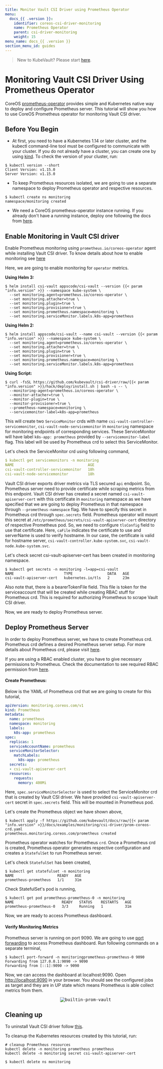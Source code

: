 ```yaml
---
title: Monitor Vault CSI Driver using Prometheus Operator
menu:
  docs_{{ .version }}:
    identifier: coreos-csi-driver-monitoring
    name: Prometheus Operator
    parent: csi-driver-monitoring
    weight: 15
menu_name: docs_{{ .version }}
section_menu_id: guides
---
```


> New to KubeVault? Please start [here](/docs/concepts/README.md).

# Monitoring Vault CSI Driver Using Prometheus Operator

CoreOS [prometheus-operator](https://github.com/coreos/prometheus-operator) provides simple and Kubernetes native way to deploy and configure Prometheus server. This tutorial will show you how to use CoreOS Prometheus operator for monitoring Vault CSI driver.

## Before You Begin

- At first, you need to have a Kubernetes 1.14 or later cluster, and the kubectl command-line tool must be configured to communicate with your cluster. If you do not already have a cluster, you can create one by using [kind](https://kind.sigs.k8s.io/docs/user/quick-start/). To check the version of your cluster, run:

```console
$ kubectl version --short
Client Version: v1.15.0
Server Version: v1.15.0
```

- To keep Prometheus resources isolated, we are going to use a separate namespace to deploy Prometheus operator and respective resources.

```console
$ kubectl create ns monitoring
namespace/monitoring created
```

- We need a CoreOS prometheus-operator instance running. If you already don't have a running instance, deploy one following the docs from [here](https://github.com/appscode/third-party-tools/blob/master/monitoring/prometheus/coreos-operator/README.md).

## Enable Monitoring in Vault CSI driver

Enable Prometheus monitoring using `prometheus.io/coreos-operator` agent while installing Vault CSI driver. To know details about how to enable monitoring see [here](/docs/guides/monitoring/overview.md#how-to-enable-monitoring)

Here, we are going to enable monitoring for `operator` metrics.

**Using Helm 3:**

```console
$ helm install csi-vault appscode/csi-vault --version {{< param "info.version" >}} --namespace kube-system \
  --set monitoring.agent=prometheus.io/coreos-operator \
  --set monitoring.attacher=true \
  --set monitoring.plugin=true \
  --set monitoring.provisioner=true \
  --set monitoring.prometheus.namespace=monitoring \
  --set monitoring.serviceMonitor.labels.k8s-app=prometheus
```

**Using Helm 2:**

```console
$ helm install appscode/csi-vault --name csi-vault --version {{< param "info.version" >}} --namespace kube-system \
  --set monitoring.agent=prometheus.io/coreos-operator \
  --set monitoring.attacher=true \
  --set monitoring.plugin=true \
  --set monitoring.provisioner=true \
  --set monitoring.prometheus.namespace=monitoring \
  --set monitoring.serviceMonitor.labels.k8s-app=prometheus
```

**Using Script:**

```console
$ curl -fsSL https://github.com/kubevault/csi-driver/raw/{{< param "info.version" >}}/hack/deploy/install.sh | bash -s -- \
  --monitoring-agent=prometheus.io/coreos-operator \
  --monitor-attacher=true \
  --monitor-plugin=true \
  --monitor-provisioner=true \
  --prometheus-namespace=monitoring \
  --servicemonitor-label=k8s-app=prometheus
```

This will create two `ServiceMonitor` crds with name `csi-vault-controller-servicemonitor`, `csi-vault-node-servicemonitor` in `monitoring` namespace for monitoring endpoints of corresponding services. These ServiceMonitor will have label `k8s-app: prometheus` provided by `--servicemonitor-label` flag. This label will be used by Prometheus crd to select this ServiceMonitor.

Let's check the ServiceMonitor crd using following command,

```yaml
$ kubectl get servicemonitors -n monitoring
NAME                                  AGE
csi-vault-controller-servicemonitor   18h
csi-vault-node-servicemonitor         18h
```

Vault CSI driver exports driver metrics via TLS secured `api` endpoint. So, Prometheus server need to provide certificate while scraping metrics from this endpoint. Vault CSI driver has created a secret named `csi-vault-apiserver-cert` with this certificate in `monitoring` namespace as we have specified that we are going to deploy Prometheus in that namespace through `--prometheus-namespace` flag. We have to specify this secret in Prometheus crd through `spec.secrets` field. Prometheus operator will mount this secret at `/etc/prometheus/secrets/csi-vault-apiserver-cert` directory of respective Prometheus pod. So, we need to configure `tlsConfig` field to use that certificate. Here, `caFile` indicates the certificate to use and serverName is used to verify hostname. In our case, the certificate is valid for hostname server, `csi-vault-controller.kube-system.svc`, `csi-vault-node.kube-system.svc`.

Let's check secret csi-vault-apiserver-cert has been created in monitoring namespace.

```console
$ kubectl get secrets -n monitoring -l=app=csi-vault
NAME                       TYPE                DATA   AGE
csi-vault-apiserver-cert   kubernetes.io/tls   2      23m
```

Also note that, there is a bearerTokenFile field. This file is token for the serviceaccount that will be created while creating RBAC stuff for Prometheus crd. This is required for authorizing Prometheus to scrape Vault CSI driver.

Now, we are ready to deploy Prometheus server.

## Deploy Prometheus Server

In order to deploy Prometheus server, we have to create Prometheus crd. Prometheus crd defines a desired Prometheus server setup. For more details about Prometheus crd, please visit [here](https://github.com/coreos/prometheus-operator/blob/master/Documentation/design.md#prometheus).

If you are using a RBAC enabled cluster, you have to give necessary permissions to Prometheus. Check the documentation to see required RBAC permission from [here](https://github.com/appscode/third-party-tools/blob/master/monitoring/prometheus/coreos-operator/README.md#deploy-prometheus-server).

#### Create Prometheus:

Below is the YAML of Prometheus crd that we are going to create for this tutorial,

```yaml
apiVersion: monitoring.coreos.com/v1
kind: Prometheus
metadata:
  name: prometheus
  namespace: monitoring
  labels:
    k8s-app: prometheus
spec:
  replicas: 1
  serviceAccountName: prometheus
  serviceMonitorSelector:
    matchLabels:
      k8s-app: prometheus
  secrets:
  - csi-vault-apiserver-cert
  resources:
    requests:
      memory: 400Mi
```

Here, `spec.serviceMonitorSelector` is used to select the ServiceMonitor crd that is created by Vault CSI driver. We have provided `csi-vault-apiserver-cert` secret in `spec.secrets` field. This will be mounted in Prometheus pod.

Let's create the Prometheus object we have shown above,

```console
$ kubectl apply -f https://github.com/kubevault/docs/raw/{{< param "info.version" >}}/docs/examples/monitoring/csi-driver/prom-coreos-crd.yaml
prometheus.monitoring.coreos.com/prometheus created
```

Prometheus operator watches for Prometheus `crd`. Once a Prometheus crd is created, Prometheus operator generates respective configuration and creates a `StatefulSet` to run Prometheus server.

Let's check `StatefulSet` has been created,

```console
$ kubectl get statefulset -n monitoring
NAME                    READY   AGE
prometheus-prometheus   1/1     31m
```

Check StatefulSet's pod is running,

```console
$ kubectl get pod prometheus-prometheus-0 -n monitoring
NAME                      READY   STATUS    RESTARTS   AGE
prometheus-prometheus-0   3/3     Running   1          31m
```

Now, we are ready to access Prometheus dashboard.

#### Verify Monitoring Metrics

Prometheus server is running on port 9090. We are going to use [port forwarding](https://kubernetes.io/docs/tasks/access-application-cluster/port-forward-access-application-cluster/) to access Prometheus dashboard. Run following commands on a separate terminal,

```console
$ kubectl port-forward -n monitoringprometheus-prometheus-0 9090
Forwarding from 127.0.0.1:9090 -> 9090
Forwarding from [::1]:9090 -> 9090
```

Now, we can access the dashboard at localhost:9090. Open [http://localhost:9090](http://localhost:9090) in your browser. You should see the configured jobs as target and they are in UP state which means Prometheus is able collect metrics from them.

<p align="center">
  <kbd>
    <img alt="builtin-prom-vault"  src="/docs/images/monitoring/csi-vault-prom-coreos.png">
  </kbd>
</p>

## Cleaning up

To uninstall Vault CSI driver follow [this](https://github.com/kubevault/docs/blob/master/docs/setup/csi-driver/uninstall.md#uninstall-vault-csi-driver).

To cleanup the Kubernetes resources created by this tutorial, run:

```console
# cleanup Prometheus resources
kubectl delete -n monitoring prometheus prometheus
kubectl delete -n monitoring secret csi-vault-apiserver-cert

$ kubectl delete ns monitoring
```